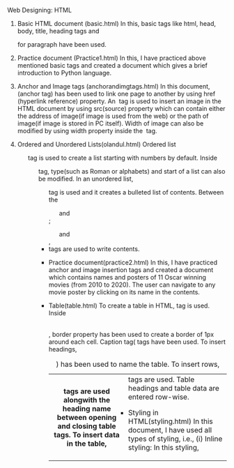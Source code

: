 Web Designing: HTML
1. Basic HTML document (basic.html)
   In this, basic tags like html, head, body, title, heading tags and <p> for paragraph have been used.

2. Practice document (Practice1.html)
   In this, I have practiced above mentioned basic tags and created a document which gives a brief introduction to Python language.

3. Anchor and Image tags (anchorandimgtags.html)
   In this document, <a> (anchor tag) has been used to link one page to another by using href (hyperlink reference) property.
An <img> tag is used to insert an image in the HTML document by using src(source) property which can contain either the address of image(if image is used from the web) or the path of image(if image is stored in PC itself).
Width of image can also be modified by using width property inside the <img> tag.

4. Ordered and Unordered Lists(olandul.html)
   Ordered list <ol> tag is used to create a list starting with numbers by default. Inside <ol> tag, type(such as Roman or alphabets) and start of a list can also be modified.
In an unordered list, <ul> tag is used and it creates a bulleted list of contents.
Between the <ol> and </ol>; <ul> and </ul>, <li> tags are used to write contents.

5. Practice document(practice2.html)
   In this, I have practiced anchor and image insertion tags and created a document which contains names and posters of 11 Oscar winning movies (from 2010 to 2020). The user can navigate to any movie poster by clicking on its name in the contents.

6.  Table(table.html)
   To create a table in HTML, <table> tag is used. Inside <table>, border property has been used to create a border of 1px around each cell.
Caption tag(<caption>) has been used to name the table.
To insert rows, <tr> tags have been used.
To insert headings, <th> tags are used alongwith the heading name between opening and closing table tags.
To insert data in the table, <td> tags are used.
Table headings and table data are entered row-wise.

7. Styling in HTML(styling.html)
   In this document, I have used all types of styling, i.e., 
(i) Inline styling: In this styling, <style> tag is written inside that tag itself like <h1> or <p> where you want to style, and styling is reflected in that part only.
(ii) Internal styling: In this type, style tag is written inside <head> tag and every part such as h1, body or paragraph is given its respective properties inside it.
(iii) External styling: In this, a separate CSS file is created and all styling properties are written in it. Then this file is linked to that HTML document where you want to use the styles by using <link> tag with rel and href properties inside it.

Priority of inline styling>internal styling.



   
